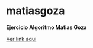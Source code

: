 # matiasgoza
**Ejercicio Algoritmo Matias Goza**

[Ver link aquí](https://docs.google.com/drawings/d/1XwWBC4EV2az6RnI531lRDqeGU1c1X5ADCENfiA8hzwQ/edit)

